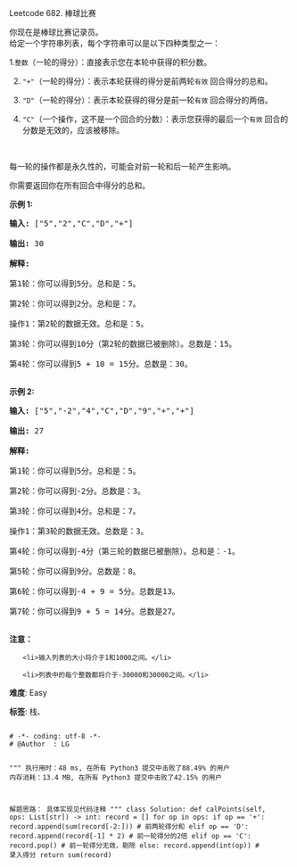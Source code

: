 Leetcode 682. 棒球比赛
<p>你现在是棒球比赛记录员。<br>
给定一个字符串列表，每个字符串可以是以下四种类型之一：<br>

1.<code>整数</code>（一轮的得分）：直接表示您在本轮中获得的积分数。<br>

2. <code>&quot;+&quot;</code>（一轮的得分）：表示本轮获得的得分是前两轮<code>有效</code>&nbsp;回合得分的总和。<br>

3. <code>&quot;D&quot;</code>（一轮的得分）：表示本轮获得的得分是前一轮<code>有效</code>&nbsp;回合得分的两倍。<br>

4. <code>&quot;C&quot;</code>（一个操作，这不是一个回合的分数）：表示您获得的最后一个<code>有效</code>&nbsp;回合的分数是无效的，应该被移除。<br>

<br>

每一轮的操作都是永久性的，可能会对前一轮和后一轮产生影响。<br>

你需要返回你在所有回合中得分的总和。</p>



<p><strong>示例 1:</strong></p>



<pre><strong>输入:</strong> [&quot;5&quot;,&quot;2&quot;,&quot;C&quot;,&quot;D&quot;,&quot;+&quot;]

<strong>输出:</strong> 30

<strong>解释:</strong> 

第1轮：你可以得到5分。总和是：5。

第2轮：你可以得到2分。总和是：7。

操作1：第2轮的数据无效。总和是：5。

第3轮：你可以得到10分（第2轮的数据已被删除）。总数是：15。

第4轮：你可以得到5 + 10 = 15分。总数是：30。

</pre>



<p><strong>示例 2:</strong></p>



<pre><strong>输入:</strong> [&quot;5&quot;,&quot;-2&quot;,&quot;4&quot;,&quot;C&quot;,&quot;D&quot;,&quot;9&quot;,&quot;+&quot;,&quot;+&quot;]

<strong>输出:</strong> 27

<strong>解释:</strong> 

第1轮：你可以得到5分。总和是：5。

第2轮：你可以得到-2分。总数是：3。

第3轮：你可以得到4分。总和是：7。

操作1：第3轮的数据无效。总数是：3。

第4轮：你可以得到-4分（第三轮的数据已被删除）。总和是：-1。

第5轮：你可以得到9分。总数是：8。

第6轮：你可以得到-4 + 9 = 5分。总数是13。

第7轮：你可以得到9 + 5 = 14分。总数是27。

</pre>



<p><strong>注意：</strong></p>



<ul>

	<li>输入列表的大小将介于1和1000之间。</li>

	<li>列表中的每个整数都将介于-30000和30000之间。</li>

</ul>





 **难度**: Easy



 **标签**: 栈、 





<div class="hcb_wrap">
<pre class="prism undefined-numbers lang-python" data-lang="Python"><code>
# -*- coding: utf-8 -*-
# @Author  : LG

"""
执行用时：48 ms, 在所有 Python3 提交中击败了88.49% 的用户
内存消耗：13.4 MB, 在所有 Python3 提交中击败了42.15% 的用户

解题思路：
    具体实现见代码注释
"""
class Solution:
    def calPoints(self, ops: List[str]) -> int:
        record = []
        for op in ops:
            if op == '+':
                record.append(sum(record[-2:])) # 前两轮得分和
            elif op == 'D':
                record.append(record[-1] * 2)   # 前一轮得分的2倍
            elif op == 'C':
                record.pop()    # 前一轮得分无效，剔除
            else:
                record.append(int(op))  # 录入得分
        return sum(record)</code></pre></div>
